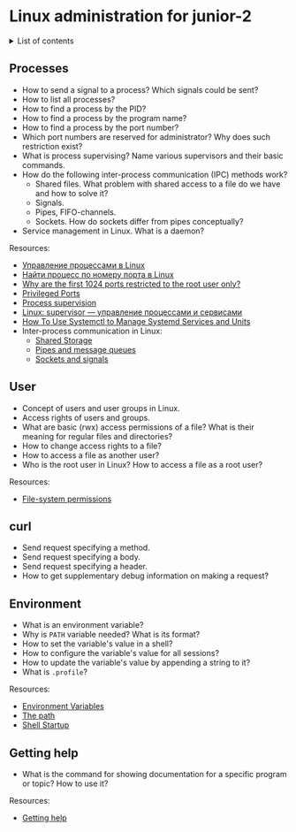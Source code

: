 # Linux administration for junior-2

<details>
<summary>List of contents</summary>
 
- [Processes](#processes)
- [User](#user)
- [curl](#curl)
- [Environment](#environment)
- [Getting help](#getting-help)

 </details>
 
## Processes

* How to send a signal to a process? Which signals could be sent?
* How to list all processes?
* How to find a process by the PID?
* How to find a process by the program name?
* How to find a process by the port number?
* Which port numbers are reserved for administrator? Why does such restriction exist?
* What is process supervising? Name various supervisors and their basic commands.
* How do the following inter-process communication (IPC) methods work?
  * Shared files. What problem with shared access to a file do we have and how
    to solve it?
  * Signals.
  * Pipes, FIFO-channels.
  * Sockets. How do sockets differ from pipes conceptually?
* Service management in Linux. What is a daemon?

Resources:

* [Управление процессами в Linux](http://www.opennet.ru/docs/RUS/lnx_process/process2.html)
* [Найти процесс по номеру порта в Linux](https://rav.pw/linux-get-process-by-port/)
* [Why are the first 1024 ports restricted to the root user only?](https://unix.stackexchange.com/questions/16564/why-are-the-first-1024-ports-restricted-to-the-root-user-only)
* [Privileged Ports](https://www.w3.org/Daemon/User/Installation/PrivilegedPorts.html)
* [Process supervision](https://en.wikipedia.org/wiki/Process_supervision)
* [Linux: supervisor — управление процессами и сервисами](https://rtfm.co.ua/linux-supervisor-upravlenie-processami-i-servisami/)
* [How To Use Systemctl to Manage Systemd Services and Units](https://www.digitalocean.com/community/tutorials/how-to-use-systemctl-to-manage-systemd-services-and-units)
* Inter-process communication in Linux:
  * [Shared Storage](https://opensource.com/article/19/4/interprocess-communication-ipc-linux-part-1)
  * [Pipes and message queues](https://opensource.com/article/19/4/interprocess-communication-linux-channels)
  * [Sockets and signals](https://opensource.com/article/19/4/interprocess-communication-linux-networking)

## User

* Concept of users and user groups in Linux.
* Access rights of users and groups.
* What are basic (rwx) access permissions of a file? What is their meaning for
  regular files and directories?
* How to change access rights to a file?
* How to access a file as another user?
* Who is the root user in Linux? How to access a file as a root user?

Resources:

* [File-system permissions](https://en.wikipedia.org/wiki/File-system_permissions#Traditional_Unix_permissions)

## curl

* Send request specifying a method.
* Send request specifying a body.
* Send request specifying a header.
* How to get supplementary debug information on making a request?

## Environment

* What is an environment variable?
* Why is `PATH` variable needed? What is its format?
* How to set the variable's value in a shell?
* How to configure the variable's value for all sessions?
* How to update the variable's value by appending a string to it?
* What is `.profile`?

Resources:

* [Environment Variables](https://tldp.org/LDP/intro-linux/html/sect_07_02.html#sect_07_02_1)
* [The path](https://tldp.org/LDP/intro-linux/html/sect_03_02.html#sect_03_02_01)
* [Shell Startup](https://tldp.org/LDP/sag/html/shell-startup.html)

## Getting help

* What is the command for showing documentation for a specific program or topic?
  How to use it?

Resources:

* [Getting help](https://tldp.org/LDP/intro-linux/html/sect_02_03.html)
